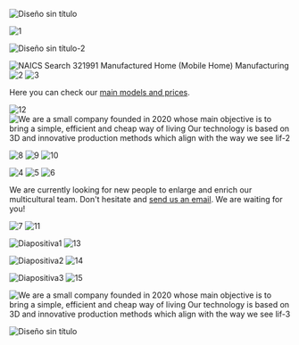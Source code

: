 ![Diseño sin título](https://user-images.githubusercontent.com/78742435/117493041-bacc0f00-af72-11eb-868a-33cae959aa8b.jpg)

![1](https://user-images.githubusercontent.com/78742435/117532769-86476a00-afe9-11eb-808f-5da5698bc82a.jpg)

![Diseño sin título-2](https://user-images.githubusercontent.com/78742435/117532972-55b40000-afea-11eb-9191-d49ddc67cafc.jpg)

![NAICS Search 321991  Manufactured Home (Mobile Home) Manufacturing](https://user-images.githubusercontent.com/78742435/117500563-18fdef80-af7d-11eb-8631-78d21064355a.jpg)
![2](https://user-images.githubusercontent.com/78742435/117505824-f53ea780-af84-11eb-9d8d-15ea30780fb7.jpg)
![3](https://user-images.githubusercontent.com/78742435/117506336-b9f0a880-af85-11eb-9523-6be84fd18a7c.jpg)

Here you can check our [main models and prices](https://ayushop.es/products/bolsa-que-ayuso-eres-hoy). 

![12](https://user-images.githubusercontent.com/78742435/117569778-a3526a80-b0c7-11eb-8edb-233f13722b42.jpg)
![We are a small company founded in 2020 whose main objective is to bring a simple, efficient and cheap way of living  Our technology is based on 3D and innovative production methods which align with the way we see lif-2](https://user-images.githubusercontent.com/78742435/117570103-3e980f80-b0c9-11eb-848c-29658a955c33.jpg)

![8](https://user-images.githubusercontent.com/78742435/117583742-2d6ef300-b109-11eb-984b-7b845be17de1.jpg)
![9](https://user-images.githubusercontent.com/78742435/117583748-319b1080-b109-11eb-8afe-a5221973d80d.jpg)
![10](https://user-images.githubusercontent.com/78742435/117583749-33fd6a80-b109-11eb-9fb8-76b81e9072bb.jpg)

![4](https://user-images.githubusercontent.com/78742435/117569765-9170c780-b0c7-11eb-9a9a-0fe9a309bb08.jpg)
![5](https://user-images.githubusercontent.com/78742435/117569468-1ce95900-b0c6-11eb-8af3-c3780ae615cd.jpg)
![6](https://user-images.githubusercontent.com/78742435/117569464-1955d200-b0c6-11eb-8860-70081cd47b01.jpg)
  
  We are currently looking for new people to enlarge and enrich our multicultural team. Don't hesitate and [send us an email](https://www.google.com/search?q=traducir+no+sabiamos+qu%C3%A9+poner+pero+hemos+puesto+este+link+para+ser+mas+guays&bih=736&biw=1517&hl=es&ei=fFR0YNDJDsHFgwfDmYygDQ&oq=traducir+no+sabiamos+qu%C3%A9+poner+pero+hemos+puesto+este+link+para+ser+mas+guays&gs_lcp=Cgdnd3Mtd2l6EAM6BwgAEEcQsANQ5hlY9iJgkSRoAHADeACAAdMEiAHAEJIBCzAuMy4xLjEuMS4xmAEAoAEBqgEHZ3dzLXdpesgBCMABAQ&sclient=gws-wiz&ved=0ahUKEwjQ95Lx8PjvAhXB4uAKHcMMA9QQ4dUDCA0&uact=5). We are waiting for you! 
  
![7](https://user-images.githubusercontent.com/78742435/117569840-d09f1880-b0c7-11eb-9005-4227f7714dbb.jpg)
![11](https://user-images.githubusercontent.com/78742435/117569792-b402e080-b0c7-11eb-8d00-dd4428b4b9e6.jpg)

![Diapositiva1](https://user-images.githubusercontent.com/78743391/114754830-4cbc6f80-9d59-11eb-9660-dd86b3e8ca08.JPG)
![13](https://user-images.githubusercontent.com/78742435/117570009-b4e84200-b0c8-11eb-9e11-c4fd3fa2d1e5.jpg)

![Diapositiva2](https://user-images.githubusercontent.com/78743391/114754868-57770480-9d59-11eb-9a8c-90d5ca2611df.JPG)
![14](https://user-images.githubusercontent.com/78742435/117570020-c5002180-b0c8-11eb-81e9-10715210ffd1.jpg)

![Diapositiva3](https://user-images.githubusercontent.com/78743391/114754929-63fb5d00-9d59-11eb-9715-c0d86bc3417d.JPG)
![15](https://user-images.githubusercontent.com/78742435/117570028-d34e3d80-b0c8-11eb-89a6-e1b66e67983f.jpg)

![We are a small company founded in 2020 whose main objective is to bring a simple, efficient and cheap way of living  Our technology is based on 3D and innovative production methods which align with the way we see lif-3](https://user-images.githubusercontent.com/78742435/117583794-77f06f80-b109-11eb-8f73-ec02194daec3.jpg)




![Diseño sin título](https://user-images.githubusercontent.com/78742435/117493041-bacc0f00-af72-11eb-868a-33cae959aa8b.jpg)


